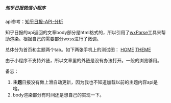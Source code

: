 
##### 知乎日报微信小程序

api参考：[知乎日报-API-分析](https://github.com/izzyleung/ZhihuDailyPurify/wiki/%E7%9F%A5%E4%B9%8E%E6%97%A5%E6%8A%A5-API-%E5%88%86%E6%9E%90)


知乎日报的api返回的文章body部分是html格式的，所以引用了[wxParse](https://github.com/icindy/wxParse)工具来帮助渲染。根据自己的需要部分wxss进行了微调。




总体分为首页和主题两个tab。如下两张手机上的测试图：
[HOME](https://github.com/yiliashaw/wxapp-zhihudaily/images/home.jpg)
[THEME](https://github.com/yiliashaw/wxapp-zhihudaily/images/theme.jpg)

由于小程序不支持外链，所以文章里的外链是没有办法打开。一般的浏览够用。

备忘：
1. **主题**日报没有做上滑自动更新，因为我也不知道加载以前的主题内容api是啥。
2. body渲染部分有时间还是想自己的实现一下。